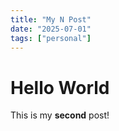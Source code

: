 ```yaml
---
title: "My N Post"
date: "2025-07-01"
tags: ["personal"]
---
```


# Hello World

This is my **second** post!
